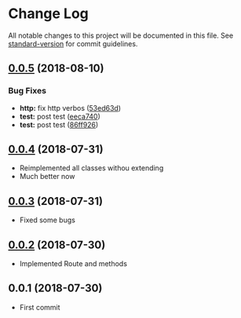 # Change Log

All notable changes to this project will be documented in this file. See [standard-version](https://github.com/conventional-changelog/standard-version) for commit guidelines.

<a name="0.0.5"></a>
## [0.0.5](https://github.com/rosostolato/ngx-restmodel/compare/v0.0.4...v0.0.5) (2018-08-10)


### Bug Fixes

* **http:** fix http verbos ([53ed63d](https://github.com/rosostolato/ngx-restmodel/commit/53ed63d))
* **test:** post test ([eeca740](https://github.com/rosostolato/ngx-restmodel/commit/eeca740))
* **test:** post test ([86ff926](https://github.com/rosostolato/ngx-restmodel/commit/86ff926))



<a name="0.0.4"></a>
## [0.0.4](https://github.com/rosostolato/ngx-restmodel/compare/v0.0.3...v0.0.4) (2018-07-31)
- Reimplemented all classes withou extending
- Much better now


<a name="0.0.3"></a>
## [0.0.3](https://github.com/rosostolato/ngx-restmodel/compare/v0.0.2...v0.0.3) (2018-07-31)
- Fixed some bugs



<a name="0.0.2"></a>
## [0.0.2](https://github.com/rosostolato/ngx-restmodel/compare/v0.0.1...v0.0.2) (2018-07-30)
- Implemented Route and methods



<a name="0.0.1"></a>
## 0.0.1 (2018-07-30)
- First commit
